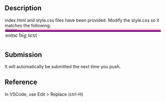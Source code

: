 ## Description
index.html and style.css files have been provided. Modify the style.css so it matches the following:
![goal](screenshot.png)

## Submission
It will automatically be submitted the next time you push.

## Reference

In VSCode, use Edit > Replace (ctrl-H)

